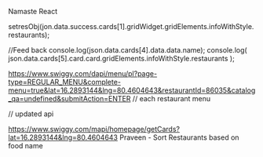 Namaste React

setresObj(jon.data.success.cards[1].gridWidget.gridElements.infoWithStyle.restaurants);

//Feed back
console.log(json.data.cards[4].data.data.name);
console.log(
json.data.cards[5].card.card.gridElements.infoWithStyle.restaurants
);

https://www.swiggy.com/dapi/menu/pl?page-type=REGULAR_MENU&complete-menu=true&lat=16.2893144&lng=80.4604643&restaurantId=86035&catalog_qa=undefined&submitAction=ENTER // each restaurant menu

// updated api

https://www.swiggy.com/mapi/homepage/getCards?lat=16.2893144&lng=80.4604643
Praveen - Sort Restaurants based on food name
